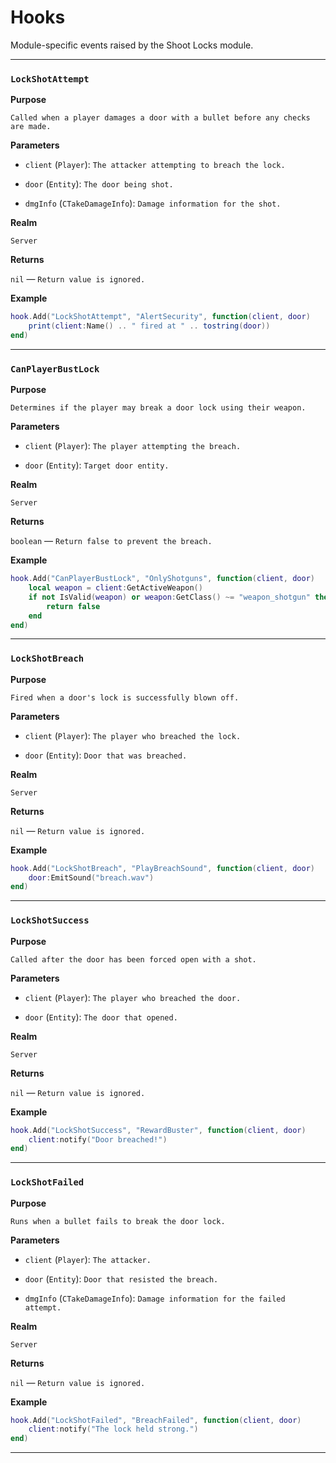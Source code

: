 # Hooks

Module-specific events raised by the Shoot Locks module.

---

### `LockShotAttempt`

**Purpose**

`Called when a player damages a door with a bullet before any checks are made.`

**Parameters**

* `client` (`Player`): `The attacker attempting to breach the lock.`

* `door` (`Entity`): `The door being shot.`

* `dmgInfo` (`CTakeDamageInfo`): `Damage information for the shot.`

**Realm**

`Server`

**Returns**

`nil` — `Return value is ignored.`

**Example**

```lua
hook.Add("LockShotAttempt", "AlertSecurity", function(client, door)
    print(client:Name() .. " fired at " .. tostring(door))
end)
```

---

### `CanPlayerBustLock`

**Purpose**

`Determines if the player may break a door lock using their weapon.`

**Parameters**

* `client` (`Player`): `The player attempting the breach.`

* `door` (`Entity`): `Target door entity.`

**Realm**

`Server`

**Returns**

`boolean` — `Return false to prevent the breach.`

**Example**

```lua
hook.Add("CanPlayerBustLock", "OnlyShotguns", function(client, door)
    local weapon = client:GetActiveWeapon()
    if not IsValid(weapon) or weapon:GetClass() ~= "weapon_shotgun" then
        return false
    end
end)
```

---

### `LockShotBreach`

**Purpose**

`Fired when a door's lock is successfully blown off.`

**Parameters**

* `client` (`Player`): `The player who breached the lock.`

* `door` (`Entity`): `Door that was breached.`

**Realm**

`Server`

**Returns**

`nil` — `Return value is ignored.`

**Example**

```lua
hook.Add("LockShotBreach", "PlayBreachSound", function(client, door)
    door:EmitSound("breach.wav")
end)
```

---

### `LockShotSuccess`

**Purpose**

`Called after the door has been forced open with a shot.`

**Parameters**

* `client` (`Player`): `The player who breached the door.`

* `door` (`Entity`): `The door that opened.`

**Realm**

`Server`

**Returns**

`nil` — `Return value is ignored.`

**Example**

```lua
hook.Add("LockShotSuccess", "RewardBuster", function(client, door)
    client:notify("Door breached!")
end)
```

---

### `LockShotFailed`

**Purpose**

`Runs when a bullet fails to break the door lock.`

**Parameters**

* `client` (`Player`): `The attacker.`

* `door` (`Entity`): `Door that resisted the breach.`

* `dmgInfo` (`CTakeDamageInfo`): `Damage information for the failed attempt.`

**Realm**

`Server`

**Returns**

`nil` — `Return value is ignored.`

**Example**

```lua
hook.Add("LockShotFailed", "BreachFailed", function(client, door)
    client:notify("The lock held strong.")
end)
```

---

